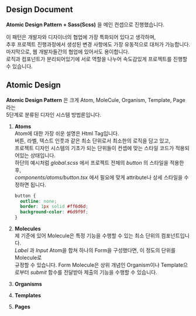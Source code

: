 ## Design Document

**Atomic Design Pattern + Sass(Scss)** 을 메인 컨셉으로 진행했습니다.

이 패턴은 개발자와 디자이너의 협업에 가장 특화되어 있다고 생각하며,  
추후 프로젝트 진행과정에서 생성된 변경 사항에도 가장 유동적으로 대처가 가능합니다.  
마지막으로, 웹 개발자들간의 협업에 있어서도 용이합니다.  
로직과 컴포넌트가 분리되어있기에 서로 역할을 나누어 속도감있게 프로젝트를 진행할 수 있습니다.

## Atomic Design

**Atomic Design Pattern** 은 크게 Atom, MoleCule, Organism, Template, Page 라는  
5단계로 분류된 디자인 시스템 방법론입니다.

1. **Atoms**  
   Atom에 대한 가장 쉬운 설명은 Html Tag입니다.  
   버튼, 라벨, 텍스트 인풋과 같은 최소 단위로서 최소한의 로직을 담고 있고,  
   프로젝트 디자인 시스템의 기초가 되는 단위들이 컨셉에 맞는 스타일 코드가 적용되어있는 상태입니다.  
   하단의 예시처럼 _global.scss_ 에서 프로젝트 전체의 _button_ 의 스타일을 적용한 후,  
   _components/atoms/button.tsx_ 에서 필요에 맞게 attribute나 상세 스타일을 수정하면 됩니다.

   ```scss
   button {
     outline: none;
     border: 1px solid #ff6d6d;
     background-color: #6d9f9f;
   }
   ```

2. **Molecules**  
   제 기준에 있어 Molecule은 특정 기능을 수행할 수 있는 최소 단위의 컴포넌트입니다.  
   _Label_ 과 _Input_ Atom을 합쳐 하나의 Form을 구성했다면, 이 정도의 단위를 Molecule로  
   규정할 수 있습니다. Form Molecule은 상위 개념인 Organism이나 Template으로부터 _submit_ 함수를 전달받아 제출의 기능을 수행할 수 있습니다.

3. **Organisms**

4. **Templates**

5. **Pages**
